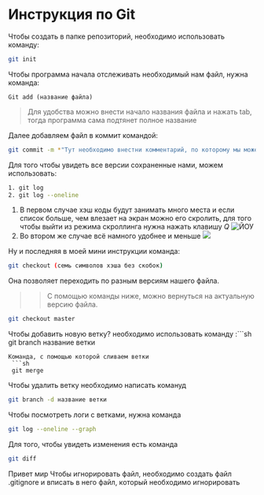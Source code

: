 # Инструкция по Git
 Чтобы создать в папке репозиторий, необходимо использовать команду:
``` sh
git init
```
Чтобы программа начала отслеживать необходимый нам файл, нужна команда:
```SH
Git add (название файла)
```
> Для удобства можно внести начало названия файла и нажать tab, тогда программа сама подтянет полное название

Далее добавляем файл в коммит командой:
```sh
git commit -m *"Тут необходимо внестни комментарий, по которому мы можем понять о чем эта версия файла"*
```
Для того чтобы увидеть все версии сохраненные нами, можем использовать:
```sh 
1. git log
2. git log --oneline
```
1. В первом случае хэш коды будут занимать много места и если список больше, чем влезает на экран можно его скролить, для того чтобы выйти из режима скроллинга нужна нажать клавишу *Q*
![ЙОУ](https://salferrarello.com/wp-content/uploads/2016/10/default-git-log-output.jpg)
2. Во втором же случае всё намного удобнее и меньше
![](https://i.stack.imgur.com/smauO.png)

Ну и последняя в моей мини инструкции команда: 
```sh
git checkout (семь символов хэша без скобок)
```
Она позволяет переходить по разным версиям нашего файла.
>> С помощью команды ниже, можно вернуться на актуальную версию файла.
```sh
git checkout master
```
Чтобы добавить новую ветку? необходимо использовать команду :```sh
git branch название ветки
```
Команда, с помощью которой сливаем ветки 
 ```sh
 git merge
 ```
 Чтобы удалить ветку необходимо написать комануд 
 ```sh
 git branch -d название ветки
 ```
 Чтобы посмотреть логи с ветками, нужна команда 
 ```sh
 git log --oneline --graph
 ```
 Для того, чтобы увидеть изменения есть команда 
 ```sh
 git diff
 ```


 Привет мир
Чтобы игнорировать файл, необходимо создать файл .gitignore и вписать в него файл, который необходимо игнорировать 



